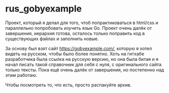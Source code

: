 # rus_gobyexample
Проект, который я делал для того, чтоб попрактиковаться в html/css и параллельно попробовать изучить язык Go. Проект очень далёк от завершения, иерархия готова, осталось только поправить код в существующих файлах и заполнить новые.

За основу был взят сайт https://gobyexample.com/, которую я хотел видеть на русском, чтобы было более понятно. Хоть на гитхабе разработчика была ссылка на русскую версию, но она была битая и я начал писать такой справочник для себя с нуля, с оригинального сайта только тексты. Пока ещё очень далёк от завершения, но постепенно над этим работаю.

Чтобы посмотреть то, что есть, просто распакуйте архив.
